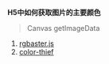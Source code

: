 **H5中如何获取图片的主要颜色**
> Canvas getImageData

1. [rgbaster.js](https://github.com/briangonzalez/rgbaster.js?files=1)
2. [color-thief](https://github.com/lokesh/color-thief)
